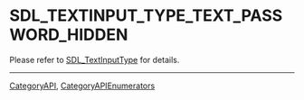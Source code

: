 # SDL_TEXTINPUT_TYPE_TEXT_PASSWORD_HIDDEN

Please refer to [SDL_TextInputType](SDL_TextInputType) for details.

----
[CategoryAPI](CategoryAPI), [CategoryAPIEnumerators](CategoryAPIEnumerators)

